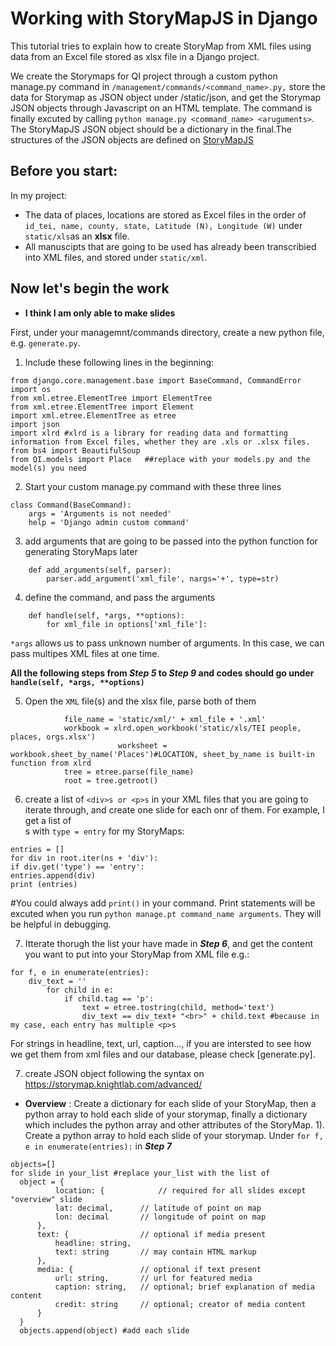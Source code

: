 
# Working with StoryMapJS in Django
This tutorial tries to explain how to create StoryMap from XML files using data from an Excel file stored as xlsx file in a Django project.

We create the Storymaps for QI project through a custom python manage.py command in `/management/commands/<command_name>.py,` store the data for Storymap as JSON object under /static/json, and get the Storymap JSON objects through Javascript on an HTML template. 
The command is finally excuted by calling `python manage.py <command_name> <aruguments>`.
The StoryMapJS JSON object should be a dictionary in the final.The structures of the JSON objects are defined on [StoryMapJS](https://storymap.knightlab.com/advanced/)

## Before you start:
In my project:
* The data of places, locations are stored as Excel files in the order of `id_tei, name, county, state, Latitude (N), Longitude (W)` under `static/xls`as an **xlsx** file.
* All manuscipts that are going to be used has already been transcribied into XML files, and stored under `static/xml`. 
## Now let's begin the work
* **I think I am only able to make slides** 

First, under your managemnt/commands directory, create a new python file, e.g. `generate.py`.
1. Include these following lines in the beginning:
```
from django.core.management.base import BaseCommand, CommandError
import os
from xml.etree.ElementTree import ElementTree
from xml.etree.ElementTree import Element
import xml.etree.ElementTree as etree
import json
import xlrd #xlrd is a library for reading data and formatting information from Excel files, whether they are .xls or .xlsx files.
from bs4 import BeautifulSoup
from QI.models import Place   ##replace with your models.py and the model(s) you need
```
2. Start your custom manage.py command with these three lines
```
class Command(BaseCommand):
	args = 'Arguments is not needed'
	help = 'Django admin custom command'
``` 
3. add arguments that are going to be passed into the python function for generating StoryMaps later 
```
	def add_arguments(self, parser):
		parser.add_argument('xml_file', nargs='+', type=str)
```
4. define the command, and pass the arguments 
```
	def handle(self, *args, **options):
		for xml_file in options['xml_file']: 
```
`*args` allows us to pass unknown number of arguments. In this case, we can pass multipes XML files at one time.

**All the following steps from ***Step 5*** to ***Step 9*** and codes should go under `handle(self, *args, **options)`**

5. Open the `XML` file(s) and the xlsx file, parse both of them 
```
			file_name = 'static/xml/' + xml_file + '.xml'
			workbook = xlrd.open_workbook('static/xls/TEI people, places, orgs.xlsx')
                        worksheet = workbook.sheet_by_name('Places')#LOCATION, sheet_by_name is built-in function from xlrd
			tree = etree.parse(file_name)
			root = tree.getroot() 
```   
6. create a list of `<div>s or <p>s` in your XML files that you are going to iterate through, and create one slide for each onr of them.
For example, I get a list of <div>s with `type = entry` for my StoryMaps:
```
entries = []
for div in root.iter(ns + 'div'):
if div.get('type') == 'entry':
entries.append(div)
print (entries)	
```
#You could always add `print()` in your command. Print statements will be excuted when you run `python manage.pt command_name arguments`. They will be helpful in debugging. 

7. Itterate thorugh the list your have made in ***Step 6***, and get the content you want to put into your StoryMap from XML file
e.g.:
```
for f, e in enumerate(entries):
	div_text = ''
   		for child in e:
			if child.tag == 'p':
				text = etree.tostring(child, method='text')
				div_text == div_text+ "<br>" + child.text #because in my case, each entry has multiple <p>s
```				

For strings in headline, text, url, caption…, if you are intersted to see how we get them from xml files and our database, please check [generate.py].

7. create JSON object following the syntax on https://storymap.knightlab.com/advanced/

* **Overview** : Create a dictionary for each slide of your StoryMap, then a python array to hold each slide of your storymap, finally a dictionary which includes the python array and other attributes of the StoryMap.
1). Create a python array to hold each slide of your storymap.
Under ```for f, e in enumerate(entries):``` in ***Step 7***
```
objects=[]
for slide in your_list #replace your_list with the list of 
  object = {
          location: {            // required for all slides except "overview" slide
          lat: decimal,      // latitude of point on map
          lon: decimal       // longitude of point on map
      },
      text: {                // optional if media present
          headline: string,
          text: string       // may contain HTML markup
      },
      media: {               // optional if text present
          url: string,       // url for featured media
          caption: string,   // optional; brief explanation of media content
          credit: string     // optional; creator of media content
      }
  }
  objects.append(object) #add each slide
```


